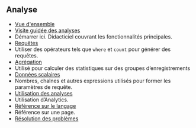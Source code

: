 
## Analyse

- [Vue d'ensemble](../articles/application-insights/app-insights-analytics.md)
- [Visite guidée des analyses](../articles/application-insights/app-insights-analytics-tour.md)
 - Démarrer ici. Didacticiel couvrant les fonctionnalités principales.
- [Requêtes](../articles/application-insights/app-insights-analytics-reference.md#queries)
 - Utiliser des opérateurs tels que `where` et `count` pour générer des requêtes.
- [Agrégation](../articles/application-insights/app-insights-analytics-reference.md#aggregations)
 - Utilisé pour calculer des statistiques sur des groupes d’enregistrements
- [Données scalaires](../articles/application-insights/app-insights-analytics-reference.md#scalars)
 - Nombres, chaînes et autres expressions utilisés pour former les paramètres de requête.
- [Utilisation des analyses](../articles/application-insights/app-insights-analytics-using.md)
 - Utilisation d’Analytics.
- [Référence sur le langage](../articles/application-insights/app-insights-analytics-reference.md)
 - Référence sur une page.
- [Résolution des problèmes](../articles/application-insights/app-insights-analytics-troubleshooting.md)

<!---HONumber=AcomDC_0615_2016-->